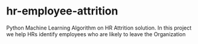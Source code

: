 # hr-employee-attrition
Python Machine Learning Algorithm on HR Attrition solution. In this project we help HRs identify employees who are likely to leave the Organization
